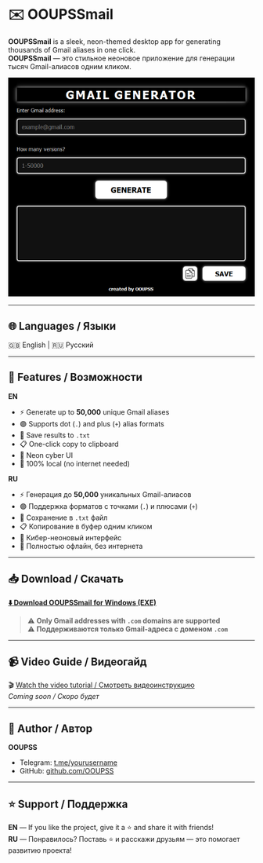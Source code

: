 # ✉️ OOUPSSmail

**OOUPSSmail** is a sleek, neon-themed desktop app for generating thousands of Gmail aliases in one click.  
**OOUPSSmail** — это стильное неоновое приложение для генерации тысяч Gmail-алиасов одним кликом.

![UI Screenshot](https://github.com/OOUPSS/OOUPSSmail/blob/main/screenshot.png?raw=true)

---

## 🌐 Languages / Языки

🇬🇧 English | 🇷🇺 Русский

---

## 🚀 Features / Возможности

**EN**
- ⚡ Generate up to **50,000** unique Gmail aliases
- 🟣 Supports dot (`.`) and plus (`+`) alias formats
- 💾 Save results to `.txt`
- 📋 One-click copy to clipboard
- 🖤 Neon cyber UI
- 🔐 100% local (no internet needed)

**RU**
- ⚡ Генерация до **50,000** уникальных Gmail-алиасов
- 🟣 Поддержка форматов с точками (`.`) и плюсами (`+`)
- 💾 Сохранение в `.txt` файл
- 📋 Копирование в буфер одним кликом
- 🖤 Кибер-неоновый интерфейс
- 🔐 Полностью офлайн, без интернета

---

## 📥 Download / Скачать

**[⬇️ Download OOUPSSmail for Windows (EXE)](https://github.com/OOUPSS/OOUPSSmail/releases/latest/download/OUPSmail.exe)**

> ⚠️ **Only Gmail addresses with `.com` domains are supported**  
> ⚠️ **Поддерживаются только Gmail-адреса с доменом `.com`**

---

## 📹 Video Guide / Видеогайд

🎬 [Watch the video tutorial / Смотреть видеоинструкцию](https://your-video-guide-link.com)  
*Coming soon / Скоро будет*

---

## 👤 Author / Автор

**OOUPSS**

- Telegram: [t.me/yourusername](https://t.me/yourusername)  
- GitHub: [github.com/OOUPSS](https://github.com/OOUPSS)

---

## ⭐ Support / Поддержка

**EN** — If you like the project, give it a ⭐ and share it with friends!  
**RU** — Понравилось? Поставь ⭐ и расскажи друзьям — это помогает развитию проекта!
